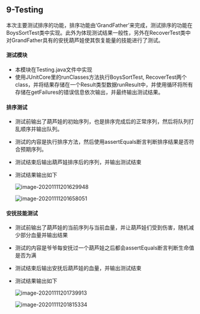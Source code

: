 ## 9-Testing

本次主要测试排序的功能，排序功能由‘GrandFather’来完成，测试排序的功能在BoysSortTest类中实现。此外为体现测试结果一般性，另外在RecoverTest类中对GrandFather具有的安抚葫芦娃使其恢复能量的技能进行了测试。

#### 测试模块

- 本模块在Testing.java文件中实现
- 使用JUnitCore里的runClasses方法执行BoysSortTest, RecoverTest两个class，并将结果存储在一个Result类型数据runResult中，并使用循环将所有存储在getFailures的错误信息依次输出，并最终输出测试结果。

#### 排序测试

- 测试前输出了葫芦娃的初始序列，也是排序完成后的正常序列，然后将队列打乱顺序并输出队列。

- 测试的内容是执行排序方法，然后使用assertEquals断言判断排序结果是否符合预期序列。

- 测试结束后输出葫芦娃排序后的序列，并输出测试结束

- 测试结果输出如下

  ![image-20201111201629948](C:\Users\宋超群\AppData\Roaming\Typora\typora-user-images\image-20201111201629948.png)

  ![image-20201111201658051](C:\Users\宋超群\AppData\Roaming\Typora\typora-user-images\image-20201111201658051.png)

#### 安抚技能测试

- 测试前输出了葫芦娃的当前序列与当前血量，并让葫芦娃们受到伤害，随机减少部分血量并输出结果

- 测试的内容是爷爷每安抚过一个葫芦娃之后都会assertEquals断言判断生命值是否为满

- 测试结束后输出安抚后葫芦娃的血量，并输出测试结束

- 测试结果输出如下

  ![image-20201111201739913](C:\Users\宋超群\AppData\Roaming\Typora\typora-user-images\image-20201111201739913.png)

  ![image-20201111201815334](C:\Users\宋超群\AppData\Roaming\Typora\typora-user-images\image-20201111201815334.png)

